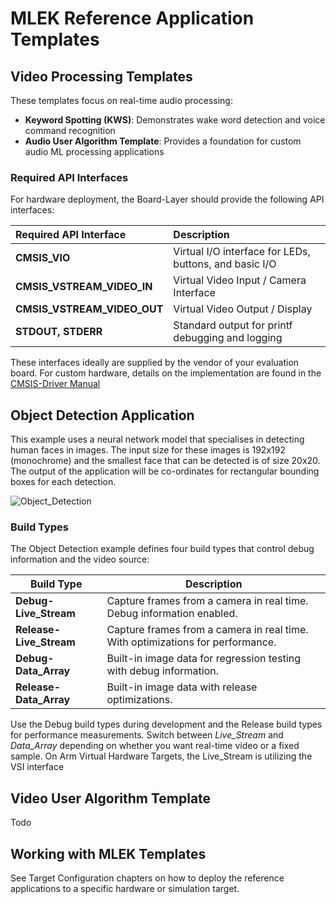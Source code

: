# MLEK Reference Application Templates

<!-- markdownlint-disable MD013 -->
<!-- markdownlint-disable MD036 -->


## Video Processing Templates

These templates focus on real-time audio processing:

- **Keyword Spotting (KWS)**: Demonstrates wake word detection and voice command recognition
- **Audio User Algorithm Template**: Provides a foundation for custom audio ML processing applications

### Required API Interfaces

For hardware deployment, the Board-Layer should provide the following API interfaces:

| Required API Interface | Description |
|:----------------------|:------------|
| **CMSIS_VIO** | Virtual I/O interface for LEDs, buttons, and basic I/O |
| **CMSIS_VSTREAM_VIDEO_IN** | Virtual Video Input / Camera Interface |
| **CMSIS_VSTREAM_VIDEO_OUT** | Virtual Video Output / Display |
| **STDOUT, STDERR** | Standard output for printf debugging and logging |

These interfaces ideally are supplied by the vendor of your evaluation board. For custom hardware, details on the implementation are 
found in the [CMSIS-Driver Manual](https://arm-software.github.io/CMSIS_6/latest/Driver/group__vstream__interface__gr.html)

## Object Detection Application

This example uses a neural network model that specialises in detecting human faces in images.
The input size for these images is 192x192 (monochrome) and the smallest face that can be detected is of size 20x20. The output of the application will be co-ordinates for rectangular bounding boxes for each detection.

![Object_Detection](images/object_detection.png)

### Build Types
The Object Detection example defines four build types that control debug information and the video source:

| Build Type | Description |
|------------|-------------|
| **Debug-Live_Stream** | Capture frames from a camera in real time. Debug information enabled. |
| **Release-Live_Stream** | Capture frames from a camera in real time. With optimizations for performance. |
| **Debug-Data_Array** |  Built-in image data for regression testing with debug information. |
| **Release-Data_Array** | Built-in image data with release optimizations. |

Use the Debug build types during development and the Release build types for performance measurements. Switch between *Live_Stream* and *Data_Array* depending on whether you want real-time video or a fixed sample. On Arm Virtual Hardware Targets, the Live_Stream is utilizing the VSI interface

## Video User Algorithm Template

Todo

## Working with MLEK Templates

See Target Configuration chapters on how to deploy the reference applications to a specific hardware or simulation target. 